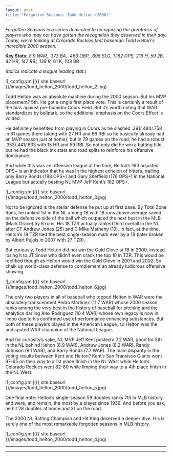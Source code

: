 ```yaml
---
layout: post
title: "Forgotten Seasons: Todd Helton (2000)"
---
```


_Forgotten Seasons is a series dedicated to recognizing the greatness of players who may not have gotten the recognition they deserved in their day. Today, we're looking at Colorado Rockies first baseman Todd Helton's incredible 2000 season._

__Key Stats:__ _8.9 WAR, .373 BA, .463 OBP, .698 SLG, 1.162 OPS, 216 H, 59 2B,_ 42 HR, _147 RBI, 138 R,_ 61 K, 103 BB

_(Italics indicate a league leading stat.)_

![_config.yml]({{ site.baseurl }}/images/todd_helton_2000/todd_helton_2.jpg)

Todd Helton was an absolute machine during the 2000 season. But his MVP placement? 5th. He got a single first place vote. This is certainly a result of the bias against pre-humidor Coors Field. But it’s worth noting that WAR standardizes by ballpark, so the additional emphasis on the Coors Effect is voided.

He definitely benefited from playing in Coors as he slashed .391/.484/.758 in 81 games there (along with 27 HR and 88 RBI so he basically already had an MVP season just at home), but in 79 games on the road, he had a robust .353/.441/.633 with 15 HR and 59 RBI. So not only did he win a batting title, but he had the black ink stats and road splits to reinforce his offensive dominance.

And while this was an offensive league at the time, Helton’s 163 adjusted OPS+ is an indicator that he was in the highest echelon of hitters, trailing only Barry Bonds (188 OPS+) and Gary Sheffield (176 OPS+) in the National League but actually besting NL MVP Jeff Kent’s 162 OPS+. 

![_config.yml]({{ site.baseurl }}/images/todd_helton_2000/todd_helton_3.jpg)

Not to be ignored is the stellar defense he put up at first base. By Total Zone Runs, he ranked 1st in the NL among 1B with 18 runs above average saved on the defensive side of the ball which outpaced the next best in the MLB (Mark Grace) by 6 runs. His 18 TZR actually ranked third overall in the NL after CF Andruw Jones (25) and C Mike Matheny (19). In fact, at the time, Helton’s 18 TZR tied the best single-season mark ever by a 1B (later broken by Albert Pujols in 2007 with 27 TZR). 

But curiously, Todd Helton did not win the Gold Glove at 1B in 2000, instead losing it to JT Snow who didn’t even crack the top 10 in TZR. This would be rectified though as Helton would win the Gold Glove in 2001 and 2002. So chalk up world-class defense to complement an already ludicrous offensive showing.

![_config.yml]({{ site.baseurl }}/images/todd_helton_2000/todd_helton_6.jpg)

The only two players in all of baseball who topped Helton in WAR were the absolutely transcendent Pedro Martinez (11.7 WAR) whose 2000 season ranks among the very best in the history of baseball for pitching and the analytics darling Alex Rodriguez (10.4 WAR) whose own legacy is now in limbo due to his confirmed use of performance enhancing substances. But both of these players played in the American League, so Helton was the undisputed WAR champion of the National League.

And for curiosity’s sake, NL MVP Jeff Kent posted a 7.2 WAR, good for 5th in the NL behind Helton (8.9 WAR), Andruw Jones (8.2 WAR), Randy Johnson (8.1 WAR), and Barry Bonds (7.7 WAR). The main disparity in the voting results between Kent and Helton? Kent’s San Fransisco Giants went 97-65 on their way to a 1st place finish in the NL West while Helton’s Colorado Rockies went 82-80 while limping their way to a 4th place finish in the NL West.

![_config.yml]({{ site.baseurl }}/images/todd_helton_2000/todd_helton_5.jpg)

One final note: Helton’s single-season 59 doubles ranks 7th in MLB history and were, and remain, the most by a player since 1936. And before you ask, he hit 28 doubles at home and 31 on the road. 

The 2000 NL Batting Champion and Hit King deserved a deeper dive. His is surely one of the most remarkable forgotten seasons in MLB history.

![_config.yml]({{ site.baseurl }}/images/todd_helton_2000/todd_helton_4.jpg)

---
***
